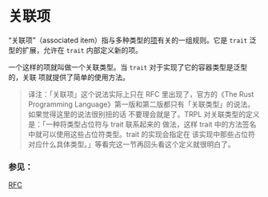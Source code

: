 # 关联项
“关联项”（associated item）指与多种类型的[项][items]有关的一组规则。它是 `trait`
 泛型的扩展，允许在 `trait` 内部定义新的项。

一个这样的项就叫做一个关联类型。当 `trait` 对于实现了它的容器类型是泛型的，关联
项就提供了简单的使用方法。

> 译注：「关联项」这个说法实际上只在 RFC 里出现了，官方的《The Rust Programming
>  Language》第一版和第二版都只有「关联类型」的说法。如果觉得这里的说法很别扭的话
> 不要理会就是了。TRPL 对关联类型的定义是：「一种将类型占位符与 trait 联系起来的
> 做法，这样 trait 中的方法签名中就可以使用这些占位符类型。trait 的实现会指定在
> 该实现中那些占位符对应什么具体类型。」等看完这一节再回头看这个定义就很明白了。

### 参见：

[RFC][RFC]

[items]: http://doc.rust-lang.org/reference.html#items
[RFC]: https://github.com/rust-lang/rfcs/blob/master/text/0195-associated-items.md
